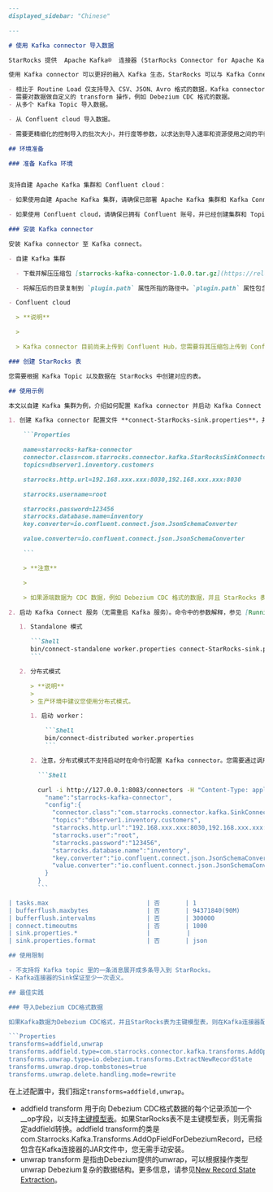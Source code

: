 ```markdown
---
displayed_sidebar: "Chinese"

---

# 使用 Kafka connector 导入数据

StarRocks 提供  Apache Kafka®  连接器 (StarRocks Connector for Apache Kafka®)，持续消费 Kafka 的消息并导入至 StarRocks 中。

使用 Kafka connector 可以更好的融入 Kafka 生态，StarRocks 可以与 Kafka Connect 无缝对接。为 StarRocks 准实时接入链路提供了更多的选择。相比于 Routine Load，您可以在以下场景中优先考虑使用 Kafka connector 导入数据：

- 相比于 Routine Load 仅支持导入 CSV、JSON、Avro 格式的数据，Kafka connector 支持导入更丰富的数据格式。只要数据能通过 Kafka connect 的 converters 转换成 JSON 和 CSV 格式，就可以通过 Kafka connector 导入，例如 Protobuf 格式的数据。
- 需要对数据做自定义的 transform 操作，例如 Debezium CDC 格式的数据。
- 从多个 Kafka Topic 导入数据。

- 从 Confluent cloud 导入数据。

- 需要更精细化的控制导入的批次大小，并行度等参数，以求达到导入速率和资源使用之间的平衡。

## 环境准备

### 准备 Kafka 环境


支持自建 Apache Kafka 集群和 Confluent cloud：

- 如果使用自建 Apache Kafka 集群，请确保已部署 Apache Kafka 集群和 Kafka Connect 集群，并创建 Topic。

- 如果使用 Confluent cloud，请确保已拥有 Confluent 账号，并已经创建集群和 Topic。

### 安装 Kafka connector

安装 Kafka connector 至 Kafka connect。

- 自建 Kafka 集群

  - 下载并解压压缩包 [starrocks-kafka-connector-1.0.0.tar.gz](https://releases.starrocks.io/starrocks/starrocks-kafka-connector-1.0.0.tar.gz)。

  - 将解压后的目录复制到 `plugin.path` 属性所指的路径中。`plugin.path` 属性包含在 Kafka Connect 集群 worker 节点配置文件中。

- Confluent cloud

  > **说明**

  >

  > Kafka connector 目前尚未上传到 Confluent Hub，您需要将其压缩包上传到 Confluent cloud。

### 创建 StarRocks 表

您需要根据 Kafka Topic 以及数据在 StarRocks 中创建对应的表。

## 使用示例

本文以自建 Kafka 集群为例，介绍如何配置 Kafka connector 并启动 Kafka Connect 服务（无需重启 Kafka 服务），导入数据至 StarRocks。

1. 创建 Kafka connector 配置文件 **connect-StarRocks-sink.properties**，并配置对应参数。参数和相关说明，参见[参数说明](#参数说明)。

    ```Properties

    name=starrocks-kafka-connector
    connector.class=com.starrocks.connector.kafka.StarRocksSinkConnector
    topics=dbserver1.inventory.customers

    starrocks.http.url=192.168.xxx.xxx:8030,192.168.xxx.xxx:8030

    starrocks.username=root

    starrocks.password=123456
    starrocks.database.name=inventory
    key.converter=io.confluent.connect.json.JsonSchemaConverter

    value.converter=io.confluent.connect.json.JsonSchemaConverter

    ```

    > **注意**

    >

    > 如果源端数据为 CDC 数据，例如 Debezium CDC 格式的数据，并且 StarRocks 表为主键模型的表，为了将源端的数据变更同步至主键模型的表，则您还需要[配置 `transforms` 以及相关参数](#导入-debezium-cdc-格式数据)。

2. 启动 Kafka Connect 服务（无需重启 Kafka 服务）。命令中的参数解释，参见 [Running Kafka Connect](https://kafka.apache.org/documentation.html#connect_running)。

   1. Standalone 模式

      ```Shell
      bin/connect-standalone worker.properties connect-StarRocks-sink.properties [connector2.properties connector3.properties ...]
      ```

   2. 分布式模式

      > **说明**
      >
      > 生产环境中建议您使用分布式模式。

      1. 启动 worker：

          ```Shell
          bin/connect-distributed worker.properties
          ```

      2. 注意，分布式模式不支持启动时在命令行配置 Kafka connector。您需要通过调用 REST API 来配置 Kafka connector 和启动 Kafka connect:

        ```Shell

        curl -i http://127.0.0.1:8083/connectors -H "Content-Type: application/json" -X POST -d '{
          "name":"starrocks-kafka-connector",
          "config":{
            "connector.class":"com.starrocks.connector.kafka.SinkConnector",
            "topics":"dbserver1.inventory.customers",
            "starrocks.http.url":"192.168.xxx.xxx:8030,192.168.xxx.xxx:8030",
            "starrocks.user":"root",
            "starrocks.password":"123456",
            "starrocks.database.name":"inventory",
            "key.converter":"io.confluent.connect.json.JsonSchemaConverter",
            "value.converter":"io.confluent.connect.json.JsonSchemaConverter"
          }
        }
        ```

| tasks.max                           | 否       | 1                                                            | Kafka 连接器需要创建的任务线程的最大数量，通常与 Kafka Connect 集群中的 worker 节点上的 CPU 核数量相同。如果需要提高导入性能，可以调整此参数。 |
| bufferflush.maxbytes                | 否       | 94371840(90M)                                                | 数据缓冲刷新的大小，达到此阈值后，数据将通过 Stream Load 批量写入 StarRocks。取值范围：[64MB, 10GB]。 Stream Load SDK 可能会启动多个 Stream Load 来缓冲数据，因此此处的阈值是指总数据量大小。 |
| bufferflush.intervalms              | 否       | 300000                                                       | 数据缓冲刷新的时间间隔，用于控制数据写入 StarRocks的延迟，取值范围：[1000, 3600000]。 |
| connect.timeoutms                   | 否       | 1000                                                         | 连接 http-url 的超时时间。取值范围：[100, 60000]。           |
| sink.properties.*                   |          |                                                              | 指定 Stream Load 的参数，用于控制导入行为，例如使用 `sink.properties.format` 指定导入数据的格式为 CSV 或者 JSON。更多参数和说明，请参见 [Stream Load](../sql-reference/sql-statements/data-manipulation/STREAM_LOAD.md)。 |
| sink.properties.format              | 否       | json                                                         | Stream Load 导入时的数据格式。取值为 CSV 或者 JSON。默认为JSON。更多参数说明，参见 [CSV 适用参数](../sql-reference/sql-statements/data-manipulation/STREAM_LOAD.md#csv-适用参数)和 [JSON 适用参数](../sql-reference/sql-statements/data-manipulation/STREAM_LOAD.md#json-适用参数)。 |

## 使用限制

- 不支持将 Kafka topic 里的一条消息展开成多条导入到 StarRocks。
- Kafka连接器的Sink保证至少一次语义。

## 最佳实践

### 导入Debezium CDC格式数据

如果Kafka数据为Debezium CDC格式，并且StarRocks表为主键模型表，则在Kafka连接器配置文件**connect-StarRocks-sink.properties**中除了[配置基础参数](#使用示例)外，还需要配置`transforms`以及相关参数。

```Properties
transforms=addfield,unwrap
transforms.addfield.type=com.starrocks.connector.kafka.transforms.AddOpFieldForDebeziumRecord
transforms.unwrap.type=io.debezium.transforms.ExtractNewRecordState
transforms.unwrap.drop.tombstones=true
transforms.unwrap.delete.handling.mode=rewrite
```

在上述配置中，我们指定`transforms=addfield,unwrap`。

- addfield transform 用于向 Debezium CDC格式数据的每个记录添加一个__op字段，以支持[主键模型表](../table_design/table_types/primary_key_table.md)。如果StarRocks表不是主键模型表，则无需指定addfield转换。addfield transform的类是com.Starrocks.Kafka.Transforms.AddOpFieldForDebeziumRecord，已经包含在Kafka连接器的JAR文件中，您无需手动安装。
- unwrap transform 是指由Debezium提供的unwrap，可以根据操作类型unwrap Debezium复杂的数据结构。更多信息，请参见[New Record State Extraction](https://debezium.io/documentation/reference/stable/transformations/event-flattening.html)。